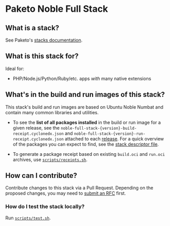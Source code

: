 # Paketo Noble Full Stack

## What is a stack?
See Paketo's [stacks documentation](https://paketo.io/docs/concepts/stacks/).

## What is this stack for?
Ideal for:
- PHP/Node.js/Python/Ruby/etc. apps *with* many native extensions

## What's in the build and run images of this stack?
This stack's build and run images are based on Ubuntu Noble Numbat and contain many common libraries and utilities.

- To see the **list of all packages installed** in the build or run image for a given release,
see the `noble-full-stack-{version}-build-receipt.cyclonedx.json` and
`noble-full-stack-{version}-run-receipt.cyclonedx.json` attached to each
[release](https://github.com/paketo-buildpacks/noble-full-stack/releases). For a quick overview
of the packages you can expect to find, see the [stack descriptor file](stack/stack.toml).

- To generate a package receipt based on existing `build.oci` and `run.oci` archives, use [`scripts/receipts.sh`](scripts/receipts.sh).

## How can I contribute?
Contribute changes to this stack via a Pull Request. Depending on the proposed changes,
you may need to [submit an RFC](https://github.com/paketo-buildpacks/rfcs) first.

### How do I test the stack locally?
Run [`scripts/test.sh`](scripts/test.sh).

